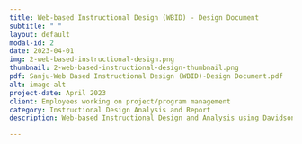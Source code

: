 ```yaml
---
title: Web-based Instructional Design (WBID) - Design Document
subtitle: " "
layout: default
modal-id: 2
date: 2023-04-01
img: 2-web-based-instructional-design.png
thumbnail: 2-web-based-instructional-design-thumbnail.png
pdf: Sanju-Web Based Instructional Design (WBID)-Design Document.pdf
alt: image-alt
project-date: April 2023
client: Employees working on project/program management
category: Instructional Design Analysis and Report
description: Web-based Instructional Design and Analysis using Davidson-Shivers WBID model (2018).

---
```

